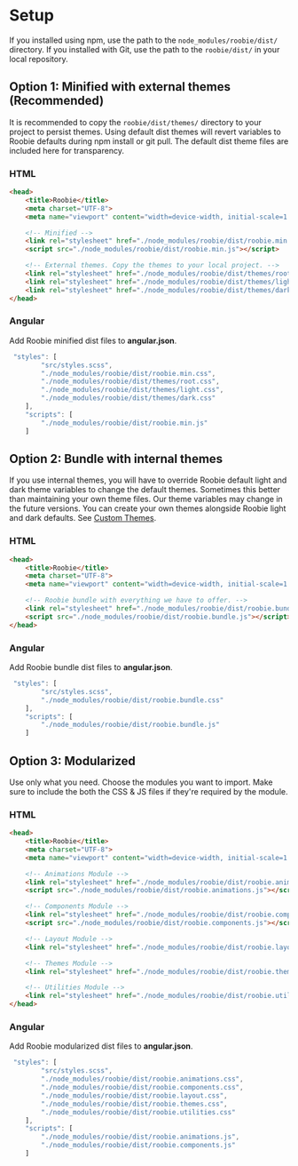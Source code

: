 # Setup
If you installed using npm, use the path to the `node_modules/roobie/dist/` directory.  If you installed with Git, use the path to the `roobie/dist/` in your local repository.

## Option 1: Minified with external themes (Recommended)
It is recommended to copy the `roobie/dist/themes/` directory to your project to persist themes. Using default dist themes will revert variables to Roobie defaults during npm install or git pull.  The default dist theme files are included here for transparency.

### HTML
```html
<head>
    <title>Roobie</title>
    <meta charset="UTF-8">
    <meta name="viewport" content="width=device-width, initial-scale=1.0">

    <!-- Minified -->
    <link rel="stylesheet" href="./node_modules/roobie/dist/roobie.min.css">
    <script src="./node_modules/roobie/dist/roobie.min.js"></script>

    <!-- External themes. Copy the themes to your local project. -->
    <link rel="stylesheet" href="./node_modules/roobie/dist/themes/root.css">
    <link rel="stylesheet" href="./node_modules/roobie/dist/themes/light.css">
    <link rel="stylesheet" href="./node_modules/roobie/dist/themes/dark.css">
</head>
```

### Angular
Add Roobie minified dist files to **angular.json**.
```ts
 "styles": [
        "src/styles.scss",
        "./node_modules/roobie/dist/roobie.min.css",
        "./node_modules/roobie/dist/themes/root.css",
        "./node_modules/roobie/dist/themes/light.css",
        "./node_modules/roobie/dist/themes/dark.css"
    ],
    "scripts": [
        "./node_modules/roobie/dist/roobie.min.js"
    ]
```

## Option 2: Bundle with internal themes
If you use internal themes, you will have to override Roobie default light and dark theme variables to change the default themes.  Sometimes this better than maintaining your own theme files.  Our theme variables may change in the future versions.  You can create your own themes alongside Roobie light and dark defaults.  See [Custom Themes](/getting-started/themes?id=custom-themes).
### HTML
```html
<head>
    <title>Roobie</title>
    <meta charset="UTF-8">
    <meta name="viewport" content="width=device-width, initial-scale=1.0">

    <!-- Roobie bundle with everything we have to offer. -->
    <link rel="stylesheet" href="./node_modules/roobie/dist/roobie.bundle.css">
    <script src="./node_modules/roobie/dist/roobie.bundle.js"></script>
</head>
```

### Angular
Add Roobie bundle dist files to **angular.json**.
```ts
 "styles": [
        "src/styles.scss",
        "./node_modules/roobie/dist/roobie.bundle.css"
    ],
    "scripts": [
        "./node_modules/roobie/dist/roobie.bundle.js"
    ]
```

## Option 3: Modularized
Use only what you need. Choose the modules you want to import. Make sure to include the both the CSS & JS files if they're required by the module.
### HTML
```html
<head>
    <title>Roobie</title>
    <meta charset="UTF-8">
    <meta name="viewport" content="width=device-width, initial-scale=1.0">

    <!-- Animations Module -->
    <link rel="stylesheet" href="./node_modules/roobie/dist/roobie.animations.css">
    <script src="./node_modules/roobie/dist/roobie.animations.js"></script>

    <!-- Components Module -->
    <link rel="stylesheet" href="./node_modules/roobie/dist/roobie.components.css">
    <script src="./node_modules/roobie/dist/roobie.components.js"></script>

    <!-- Layout Module -->
    <link rel="stylesheet" href="./node_modules/roobie/dist/roobie.layout.css">

    <!-- Themes Module -->
    <link rel="stylesheet" href="./node_modules/roobie/dist/roobie.themes.css">

    <!-- Utilities Module -->
    <link rel="stylesheet" href="./node_modules/roobie/dist/roobie.utilities.css">
</head>
```

### Angular
Add Roobie modularized dist files to **angular.json**.
```ts
 "styles": [
        "src/styles.scss",
        "./node_modules/roobie/dist/roobie.animations.css",
        "./node_modules/roobie/dist/roobie.components.css",
        "./node_modules/roobie/dist/roobie.layout.css",
        "./node_modules/roobie/dist/roobie.themes.css",
        "./node_modules/roobie/dist/roobie.utilities.css"
    ],
    "scripts": [
        "./node_modules/roobie/dist/roobie.animations.js",
        "./node_modules/roobie/dist/roobie.components.js"
    ]
```